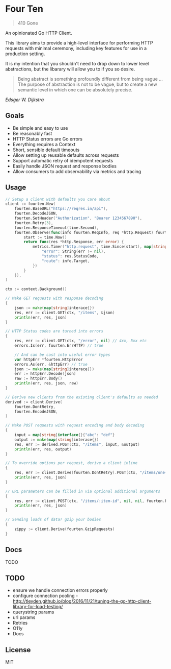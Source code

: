# Four Ten

> 410 Gone

An opinionated Go HTTP Client.

This library aims to provide a high-level interface for performing HTTP requests with minimal ceremony,
including key features for use in a production setting.

It is my intention that you shouldn't need to drop down to lower level abstractions,
but the libarary will allow you to if you so desire. 

> Being abstract is something profoundly different from being vague …
> The purpose of abstraction is not to be vague,
> but to create a new semantic level in which one can be absolutely precise. 

*Edsger W. Dijkstra*

## Goals

- Be simple and easy to use
- Be reasonably fast
- HTTP Status errors are Go errors
- Everything requires a Context
- Short, sensible default timeouts
- Allow setting up reusable defaults across requests
- Support automatic retry of idempotent requests
- Easily handle JSON request and response bodies
- Allow consumers to add observability via metrics and tracing

## Usage

```go
// Setup a client with defaults you care about
client := fourten.New(
    fourten.BaseURL("https://reqres.in/api"),
    fourten.DecodeJSON,
    fourten.SetHeader("Authorization", "Bearer 1234567890"),
    fourten.Retry(3),
    fourten.ResponseTimeout(time.Second),
    fourten.Observe(func(info fourten.ReqInfo, req *http.Request) fourten.ResponseObserver {
        start := time.Now()
        return func(res *http.Response, err error) {
            metrics.Timer("http.request", time.Since(start), map[string]string{
                "error": String(err != nil),
                "status": res.StatusCode,
                "route": info.Target,
            })
        }
    }),
)

ctx := context.Background()

// Make GET requests with response decoding
{
    json := make(map[string]interace{})
    res, err := client.GET(ctx, "/items", &json)
    println(err, res, json)
}

// HTTP Status codes are turned into errors
{
    res, err := client.GET(ctx, "/error", nil) // 4xx, 5xx etc
    errors.Is(err, fourten.ErrHTTP) // true

    // And can be cast into useful error types
    var httpErr *fourten.HttpError
    errors.As(err, &httpErr) // true
    json := make(map[string]interace{})
    err := httpErr.Decode(json)
    raw := httpErr.Body()
    println(err, res, json, raw)
}

// Derive new clients from the existing client's defaults as needed
derived := client.Derive(
    fourten.DontRetry,
    fourten.EncodeJSON,
)

// Make POST requests with request encoding and body decoding
{
    input = map[string]interface{}{"abc": "def"}
    output := make(map[string]interace{})
    res, err := derived.POST(ctx, "/items", input, &output)
    println(err, res, output)
}

// To override options per request, derive a client inline
{
    res, err := client.Derive(fourten.DontRetry).POST(ctx, "/items/one-shot", nil, nil)
    println(err, res, json)
}

// URL parameters can be filled in via optional additional arguments
{
    res, err := client.POST(ctx, "/items/:item-id", nil, nil, fourten.Param("item-id", "123456"))
    println(err, res, json)
}

// Sending loads of data? gzip your bodies
{
	zippy := client.Derive(fourten.GzipRequests)
}
```

## Docs

TODO

## TODO

* ensure we handle connection errors properly
* configure connection pooling - http://tleyden.github.io/blog/2016/11/21/tuning-the-go-http-client-library-for-load-testing/
* querystring params
* url params
* Retries
* O11y
* Docs

## License

MIT
